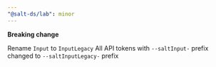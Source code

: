 ```yaml
---
"@salt-ds/lab": minor
---
```


**Breaking change**

Rename `Input` to `InputLegacy`
All API tokens with `--saltInput-` prefix changed to `--saltInputLegacy-` prefix

